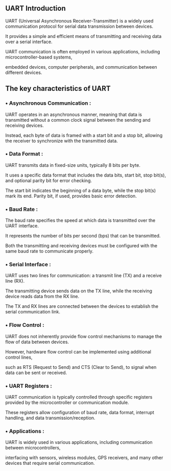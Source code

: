 ## UART Introduction

UART (Universal Asynchronous Receiver-Transmitter) is a widely used communication protocol for serial data transmission between devices.

It provides a simple and efficient means of transmitting and receiving data over a serial interface. 

UART communication is often employed in various applications, including microcontroller-based systems, 

embedded devices, computer peripherals, and communication between different devices.

## The key characteristics of UART

### • Asynchronous Communication :

UART operates in an asynchronous manner, meaning that data is transmitted without a common clock signal between the sending and receiving devices. 

Instead, each byte of data is framed with a start bit and a stop bit, allowing the receiver to synchronize with the transmitted data.

### • Data Format :

UART transmits data in fixed-size units, typically 8 bits per byte. 

It uses a specific data format that includes the data bits, start bit, stop bit(s), and optional parity bit for error checking. 

The start bit indicates the beginning of a data byte, while the stop bit(s) mark its end. Parity bit, if used, provides basic error detection.

### • Baud Rate :

The baud rate specifies the speed at which data is transmitted over the UART interface. 

It represents the number of bits per second (bps) that can be transmitted. 

Both the transmitting and receiving devices must be configured with the same baud rate to communicate properly.

### • Serial Interface :

UART uses two lines for communication: a transmit line (TX) and a receive line (RX). 

The transmitting device sends data on the TX line, while the receiving device reads data from the RX line. 

The TX and RX lines are connected between the devices to establish the serial communication link.

### • Flow Control :

UART does not inherently provide flow control mechanisms to manage the flow of data between devices. 

However, hardware flow control can be implemented using additional control lines, 

such as RTS (Request to Send) and CTS (Clear to Send), to signal when data can be sent or received.

### • UART Registers :

UART communication is typically controlled through specific registers provided by the microcontroller or communication module. 

These registers allow configuration of baud rate, data format, interrupt handling, and data transmission/reception.

### • Applications :

UART is widely used in various applications, including communication between microcontrollers, 

interfacing with sensors, wireless modules, GPS receivers, and many other devices that require serial communication.
